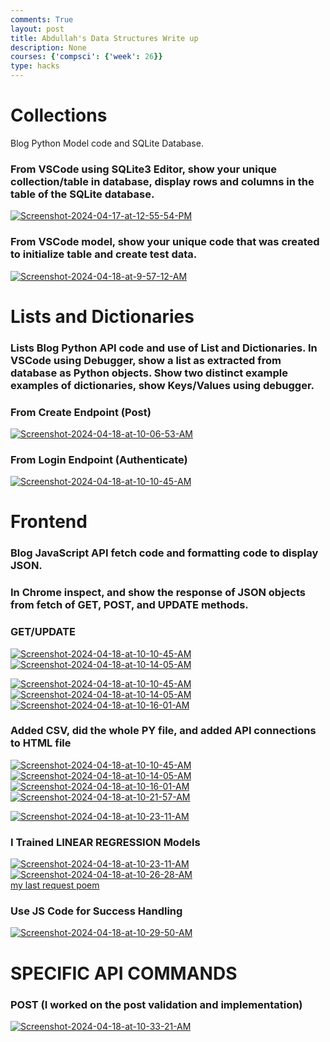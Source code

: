 ```yaml
---
comments: True
layout: post
title: Abdullah's Data Structures Write up
description: None
courses: {'compsci': {'week': 26}}
type: hacks
---
```


# Collections

Blog Python Model code and SQLite Database.

### From VSCode using SQLite3 Editor, show your unique collection/table in database, display rows and columns in the table of the SQLite database.

<a href="https://ibb.co/MnFHbTs"><img src="https://i.ibb.co/PxqyRpN/Screenshot-2024-04-17-at-12-55-54-PM.png" alt="Screenshot-2024-04-17-at-12-55-54-PM" border="0"></a>

### From VSCode model, show your unique code that was created to initialize table and create test data.

<a href="https://ibb.co/Y0nJWn3"><img src="https://i.ibb.co/5KpC9p6/Screenshot-2024-04-18-at-9-57-12-AM.png" alt="Screenshot-2024-04-18-at-9-57-12-AM" border="0"></a>

# Lists and Dictionaries

### Lists Blog Python API code and use of List and Dictionaries. In VSCode using Debugger, show a list as extracted from database as Python objects. Show two distinct example examples of dictionaries, show Keys/Values using debugger.

### From Create Endpoint (Post)

<a href="https://ibb.co/TkkKwJ7"><img src="https://i.ibb.co/377fTVj/Screenshot-2024-04-18-at-10-06-53-AM.png" alt="Screenshot-2024-04-18-at-10-06-53-AM" border="0"></a>

### From Login Endpoint (Authenticate)

<a href="https://ibb.co/8c7PCZg"><img src="https://i.ibb.co/KwrVPvx/Screenshot-2024-04-18-at-10-10-45-AM.png" alt="Screenshot-2024-04-18-at-10-10-45-AM" border="0"></a>

# Frontend 

### Blog JavaScript API fetch code and formatting code to display JSON.

### In Chrome inspect, and show the response of JSON objects from fetch of GET, POST, and UPDATE methods.

### GET/UPDATE

<a href="https://ibb.co/8c7PCZg"><img src="https://i.ibb.co/KwrVPvx/Screenshot-2024-04-18-at-10-10-45-AM.png" alt="Screenshot-2024-04-18-at-10-10-45-AM" border="0"></a><a href="https://ibb.co/sw6cfJD"><img src="https://i.ibb.co/hWZr61n/Screenshot-2024-04-18-at-10-14-05-AM.png" alt="Screenshot-2024-04-18-at-10-14-05-AM" border="0"></a>



<a href="https://ibb.co/8c7PCZg"><img src="https://i.ibb.co/KwrVPvx/Screenshot-2024-04-18-at-10-10-45-AM.png" alt="Screenshot-2024-04-18-at-10-10-45-AM" border="0"></a><a href="https://ibb.co/sw6cfJD"><img src="https://i.ibb.co/hWZr61n/Screenshot-2024-04-18-at-10-14-05-AM.png" alt="Screenshot-2024-04-18-at-10-14-05-AM" border="0"></a><a href="https://ibb.co/bbtmcd5"><img src="https://i.ibb.co/2ZJhGK3/Screenshot-2024-04-18-at-10-16-01-AM.png" alt="Screenshot-2024-04-18-at-10-16-01-AM" border="0"></a>

### Added CSV, did the whole PY file, and added API connections to HTML file

<a href="https://ibb.co/8c7PCZg"><img src="https://i.ibb.co/KwrVPvx/Screenshot-2024-04-18-at-10-10-45-AM.png" alt="Screenshot-2024-04-18-at-10-10-45-AM" border="0"></a><a href="https://ibb.co/sw6cfJD"><img src="https://i.ibb.co/hWZr61n/Screenshot-2024-04-18-at-10-14-05-AM.png" alt="Screenshot-2024-04-18-at-10-14-05-AM" border="0"></a><a href="https://ibb.co/bbtmcd5"><img src="https://i.ibb.co/2ZJhGK3/Screenshot-2024-04-18-at-10-16-01-AM.png" alt="Screenshot-2024-04-18-at-10-16-01-AM" border="0"></a><a href="https://ibb.co/hXJ5n2p"><img src="https://i.ibb.co/pWBDs4C/Screenshot-2024-04-18-at-10-21-57-AM.png" alt="Screenshot-2024-04-18-at-10-21-57-AM" border="0"></a>

<a href="https://ibb.co/BCt5fgj"><img src="https://i.ibb.co/ZMVpfhK/Screenshot-2024-04-18-at-10-23-11-AM.png" alt="Screenshot-2024-04-18-at-10-23-11-AM" border="0"></a>

### I Trained LINEAR REGRESSION Models

<a href="https://ibb.co/BCt5fgj"><img src="https://i.ibb.co/ZMVpfhK/Screenshot-2024-04-18-at-10-23-11-AM.png" alt="Screenshot-2024-04-18-at-10-23-11-AM" border="0"></a><a href="https://ibb.co/Sd2t0YV"><img src="https://i.ibb.co/pRgfZV4/Screenshot-2024-04-18-at-10-26-28-AM.png" alt="Screenshot-2024-04-18-at-10-26-28-AM" border="0"></a><br /><a target='_blank' href='https://poetandpoem.com/Alfred-Austin/A-Last-Request'>my last request poem</a><br />

### Use JS Code for Success Handling

<a href="https://ibb.co/gD4T1Tq"><img src="https://i.ibb.co/dQm292C/Screenshot-2024-04-18-at-10-29-50-AM.png" alt="Screenshot-2024-04-18-at-10-29-50-AM" border="0"></a>

# SPECIFIC API COMMANDS

### POST (I worked on the post validation and implementation)

<a href="https://ibb.co/RY5GXsp"><img src="https://i.ibb.co/ckmKWZc/Screenshot-2024-04-18-at-10-33-21-AM.png" alt="Screenshot-2024-04-18-at-10-33-21-AM" border="0"></a>
